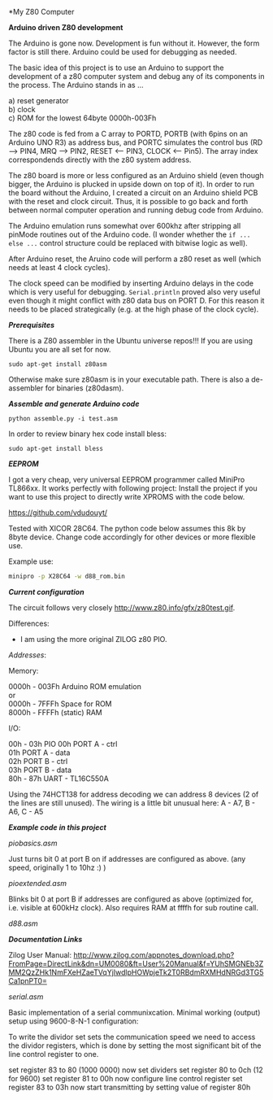 *My Z80 Computer

**Arduino driven Z80 development**

The Arduino is gone now. Development is fun without it. However, the form factor is still there. Arduino could be used for debugging as needed.

The basic idea of this project is to use an Arduino to support the development of a z80 computer system and debug any of its components in the process. The Arduino stands in as ...

a) reset generator  
b) clock  
c) ROM for the lowest 64byte 0000h-003Fh  

The z80 code is fed from a C array to PORTD, PORTB (with 6pins on an Arduino UNO R3) as address bus, and PORTC simulates the control bus (RD --> PIN4, MRQ --> PIN2, RESET <-- PIN3, CLOCK <-- Pin5). The array index correspondends directly with the z80 system address.

The z80 board is more or less configured as an Arduino shield (even though bigger, the Arduino is plucked in upside down on top of it). In order to run the board without the Arduino, I created a circuit on an Arduino shield PCB with the reset and clock circuit. Thus, it is possible to go back and forth between normal computer operation and running debug code from Arduino.

The Arduino emulation runs somewhat over 600khz after stripping all pinMode routines out of the Arduino code. (I wonder whether the ```if ... else ...``` control structure could be replaced with bitwise logic as well).

After Arduino reset, the Aruino code will perform a z80 reset as well (which needs at least 4 clock cycles). 

The clock speed can be modified by inserting Arduino delays in the code which is very useful for debugging. ```Serial.println``` proved also very useful even though it might conflict with z80 data bus on PORT D. For this reason it needs to be placed strategically (e.g. at the high phase of the clock cycle). 

***Prerequisites***

There is a Z80 assembler in the Ubuntu universe repos!!! If you are using Ubuntu you are all set for now.

```
sudo apt-get install z80asm 
```

Otherwise make sure z80asm is in your executable path. There is also a de-assembler for binaries (z80dasm).

***Assemble and generate Arduino code***

```
python assemble.py -i test.asm
```


In order to review binary hex code install bless:

```
sudo apt-get install bless
```

***EEPROM***

I got a very cheap, very universal EEPROM programmer called MiniPro TL866xx. It works perfectly with following project: 
Install the project if you want to use this project to directly write XPROMS with the code below.

https://github.com/vdudouyt/

Tested with XICOR 28C64. The python code below assumes this 8k by 8byte device. Change code accordingly for other devices or more flexible use.

Example use:

````sh
minipro -p X28C64 -w d88_rom.bin
````


***Current configuration***

The circuit follows very closely http://www.z80.info/gfx/z80test.gif.

Differences: 

- I am using the more original ZILOG z80 PIO.

*Addresses*:

Memory:  

0000h - 003Fh   Arduino ROM emulation  
or  
0000h - 7FFFh   Space for ROM  
8000h - FFFFh   (static) RAM  

I/O:  

00h - 03h   PIO 
  00h         PORT A - ctrl  
  01h         PORT A - data  
  02h         PORT B - ctrl  
  03h         PORT B - data  
80h - 87h   UART - TL16C550A  

Using the 74HCT138 for address decoding we can address 8 devices (2 of the lines are still unused). The wiring is a little bit unusual here: A - A7, B - A6, C - A5

***Example code in this project***

*piobasics.asm*

Just turns bit 0 at port B on if addresses are configured as above. (any speed, originally 1 to 10hz :) )

*pioextended.asm*

Blinks bit 0 at port B if addresses are configured as above (optimized for, i.e. visible at 600kHz clock). Also requires RAM at ffffh for sub routine call. 

*d88.asm*

***Documentation Links***

Zilog User Manual: http://www.zilog.com/appnotes_download.php?FromPage=DirectLink&dn=UM0080&ft=User%20Manual&f=YUhSMGNEb3ZMM2QzZHk1NmFXeHZaeTVqYjIwdlpHOWpjeTk2T0RBdmRXMHdNRGd3TG5Ca1pnPT0=

*serial.asm*

Basic implementation of a serial communixcation. Minimal working (output) setup using 9600-8-N-1 configuration:

To write the dividor set sets the communication speed we need to access the dividor registers, which is done by setting the most significant bit of the line control register to one.

set register 83 to 80 (1000 0000)
now set dividers
set register 80 to 0ch (12 for 9600)
set register 81 to 00h 
now configure line control register
set register 83 to 03h
now start transmitting by setting value of register 80h
